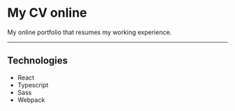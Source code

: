 # My CV online
My online portfolio that resumes my working experience.

---
## Technologies

- React
- Typescript
- Sass
- Webpack
